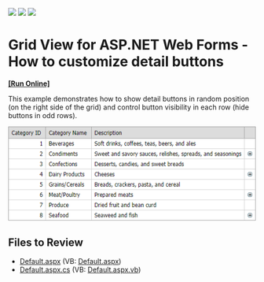 <!-- default badges list -->
![](https://img.shields.io/endpoint?url=https://codecentral.devexpress.com/api/v1/VersionRange/128533779/13.2.12%2B)
[![](https://img.shields.io/badge/Open_in_DevExpress_Support_Center-FF7200?style=flat-square&logo=DevExpress&logoColor=white)](https://supportcenter.devexpress.com/ticket/details/E1016)
[![](https://img.shields.io/badge/📖_How_to_use_DevExpress_Examples-e9f6fc?style=flat-square)](https://docs.devexpress.com/GeneralInformation/403183)
<!-- default badges end -->

# Grid View for ASP.NET Web Forms - How to customize detail buttons
<!-- run online -->
**[[Run Online]](https://codecentral.devexpress.com/e1016/)**
<!-- run online end -->

This example demonstrates how to show detail buttons in random position (on the right side of the grid) and control button visibility in each row (hide buttons in odd rows).

![](grid-with-custom-detail-buttons.png)

## Files to Review

* [Default.aspx](./CS/Default.aspx) (VB: [Default.aspx](./VB/Default.aspx))
* [Default.aspx.cs](./CS/Default.aspx.cs) (VB: [Default.aspx.vb](./VB/Default.aspx.vb))
